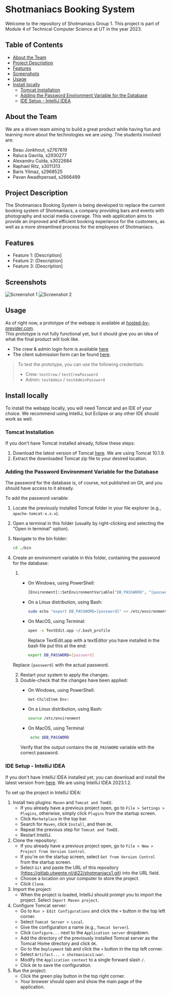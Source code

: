 # Shotmaniacs Booking System

Welcome to the repository of Shotmaniacs Group 1. This project is part of Module 4 of Technical Computer Science at UT in the year 2023.

## Table of Contents
- [About the Team](#about-the-team)
- [Project Description](#project-description)
- [Features](#features)
- [Screenshots](#screenshots)
- [Usage](#usage)
- [Install locally](#install-locally)
    - [Tomcat Installation](#tomcat-installation)
    - [Adding the Password Environment Variable for the Database](#adding-the-password-Environment-Variable-for-the-database)
    - [IDE Setup - IntelliJ IDEA](#ide-setup---intellij-idea)

## About the Team
We are a driven team aiming to build a great product while having fun and learning more about the technologies we are using. The students involved are:
- Beau Jonkhout, s2767619
- Raluca Gavrila, s2930277
- Alexandru Culda, s3022684
- Raphael Ritz, s3011313
- Baris Yilmaz, s2968525
- Pavan Awadhpersad, s2666499

## Project Description
The Shotmaniacs Booking System is being developed to replace the current booking system of Shotmaniacs, a company providing bars and events with photography and social media coverage. This web application aims to provide an improved and efficient booking experience for the customers, as well as a more streamlined process for the employees of Shotmaniacs.

## Features
<!-- We should add a list of supported feature here, or maybe something like a status at the end: "available", "coming soon" and "yet to come". -->
- Feature 1: [Description] 
- Feature 2: [Description]
- Feature 3: [Description]

## Screenshots
<!-- We should add some screenshots or GIFs of the system here -->
![Screenshot 1](path/to/screenshot1.png)
![Screenshot 2](path/to/screenshot2.png)

## Usage
<!-- We should add something like a tutorial of the webpage here, with a section for client, one for crew and one for admin, and subsections for each feature. -->
As of right now, a prototype of the webapp is available at [hosted-by-previder.com](http://shotmaniacs1.paas.hosted-by-previder.com/).</br>This prototype is not fully functional yet, but it should give you an idea of what the final product will look like.
- The crew & admin login form is available [here](http://shotmaniacs1.paas.hosted-by-previder.com/pages/login/index.html)
- The client submission form can be found [here](http://shotmaniacs1.paas.hosted-by-previder.com/pages/client/index.html).
> To test the prototype, you can use the following credentials:
> - Crew: `testCrew` / `testCrewPassword`
> - Admin: `testAdmin` / `testAdminPassword`

## Install locally

To install the webapp locally, you will need Tomcat and an IDE of your choice. We recommend using IntelliJ, but Eclipse or any other IDE should work as well.

### Tomcat Installation
If you don't have Tomcat installed already, follow these steps:
1. Download the latest version of Tomcat [here](https://tomcat.apache.org/). We are using Tomcat 10.1.9.
2. Extract the downloaded Tomcat zip file to your desired location.

### Adding the Password Environment Variable for the Database
The password for the database is, of course, not published on Git, and you should have access to it already.
<!-- TODO: Add instructions on how to get the password, how to configure database -->

To add the password variable:
1. Locate the previously installed Tomcat folder in your file explorer (e.g., `apache-tomcat-x.x.x`).
2. Open a terminal in this folder (usually by right-clicking and selecting the "Open in terminal" option).
3. Navigate to the bin folder:
    ```bash
    cd ./bin
    ```
4. Create an environment variable in this folder, containing the password for the database:
   1. - On Windows, using PowerShell:
         ```bash
         [Environment]::SetEnvironmentVariable("DB_PASSWORD", "[password]", "Machine")
         ```

      - On a Linux distribution, using Bash:
          ```bash
          sudo echo "export DB_PASSWORD=[password]" >> /etc/environment
          ```
      - On MacOS, using Terminal:
         ```bash
         open -a TextEdit.app ~/.bash_profile
         ```
         Replace TextEdit.app with a textEditor you have installed
         in the bash file put this at the end:
         ```bash
         export DB_PASSWORD=[password]
         ```
   
   Replace `[password]` with the actual password.

   2. Restart your system to apply the changes.
   3. Double-check that the changes have been applied:
      - On Windows, using PowerShell:
         ```bash
         Get-ChildItem Env:
         ```

      - On a Linux distribution, using Bash:
          ```bash
          source /etc/environment
          ```
      - On MacOS, using Terminal
         ```bash
          echo $DB_PASSWORD
         ```
      Verify that the output contains the `DB_PASSWORD` variable with the correct password.

### IDE Setup - IntelliJ IDEA
If you don't have IntelliJ IDEA installed yet, you can download and install the latest version from [here](https://www.jetbrains.com/idea/download/). We are using IntelliJ IDEA 2023.1.2.

To set up the project in IntelliJ IDEA:
1. Install two plugins: `Maven` and `Tomcat and TomEE`.
    - If you already have a previous project open, go to `File > Settings > Plugins`, otherwise, simply click `Plugins` from the startup screen.
    - Click `Marketplace` in the top bar.
    - Search for `Maven`, click `Install`, and then `OK`.
    - Repeat the previous step for `Tomcat and TomEE`.
    - Restart IntelliJ.
2. Clone the repository:
    - If you already have a previous project open, go to `File > New > Project from Version Control`.
    - If you're on the startup screen, select `Get from Version Control` from the startup screen.
    - Select `Git` and paste the URL of this repository (https://gitlab.utwente.nl/di22/shotmaniacs1.git) into the URL field.
    - Choose a location on your computer to store the project.
    - Click `Clone`.
3. Import the project:
    - When the project is loaded, IntelliJ should prompt you to import the project. Select `Import Maven project`.
4. Configure Tomcat server:
    - Go to `Run > Edit Configurations` and click the `+` button in the top left corner.
    - Select `Tomcat Server > Local`.
    - Give the configuration a name (e.g., `Tomcat Server`).
    - Click `Configure...` next to the `Application server` dropdown.
    - Add the directory of the previously installed Tomcat server as the Tomcat Home directory and click `OK`.
    - Go to the `Deployment` tab and click the `+` button in the top left corner.
    - Select `Artifact... > shotmaniacs1:war`.
    - Modify the `Application context` to a single forward slash `/`.
    - Click `OK` to save the configuration.
5. Run the project:
    - Click the green play button in the top right corner.
    - Your browser should open and show the main page of the application.